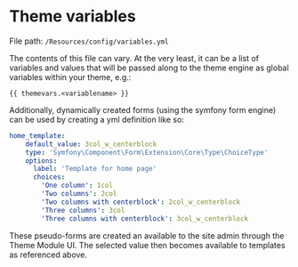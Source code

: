 # Theme variables

File path: `/Resources/config/variables.yml`

The contents of this file can vary. At the very least, it can be a list of variables and values
that will be passed along to the theme engine as global variables within your theme, e.g.:

```twig
{{ themevars.<variablename> }}
```

Additionally, dynamically created forms (using the symfony form engine) can be used by creating a yml definition like so:

```yaml
home_template:
    default_value: 3col_w_centerblock
    type: 'Symfony\Component\Form\Extension\Core\Type\ChoiceType'
    options:
      label: 'Template for home page'
      choices:
        'One column': 1col
        'Two columns': 2col
        'Two columns with centerblock': 2col_w_centerblock
        'Three columns': 3col
        'Three columns with centerblock': 3col_w_centerblock
```

These pseudo-forms are created an available to the site admin through the Theme Module UI. The selected value then
becomes available to templates as referenced above.
